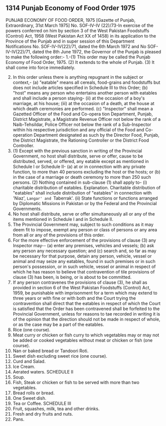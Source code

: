 ## 1314 Punjab Economy of Food Order 1975
 
PUNJAB ECONOMY OF FOOD ORDER, 1975
[Gazette of Punjab, Extraordinary, 31st March 1975]
No. SOF-IV-IV (22)/73-In exercise of the powers conferred on him by section 3 of the West Pakistan Foodstuffs (Control) Act, 1958 (West Pakistan Act XX of 1458) in its application to the Province of the Punjab and in super session of this Department Notifications No. SOF-IV-IV(22)/71, dated the 6th March 1972 and No SOF-IV-IV(22)/71, dated the 8th June 1972, the Governor of the Punjab is pleased to make the following order:-
1.-(1) This order may be called the Punjab Economy of Food Order, 1975.
(2) It extends to the whole of Punjab.
(3) It shall come into force immediately.

2. In this order unless there is anything repugnant in the subject or context,-
   (a) "eatable" means all cereals, food-grains and foodstuffs but does not include articles specified in Schedule III to this Order;
   (b) "host" means any person who entertains another person with eatables and shall include a person staying-
   (ii) at the occasion of a boy's marriage, at his house;
   (iii) at the occasion of a death, at the house at which death ceremonies are performed.
   (c) "Inspector" shall mean a Gazetted Officer of the Food and Co-opera tion Department, Punjab, District Magistrate, a Magistrate Revenue Officer not below the rank of a Naib-Tehsildar, Police Officer not below the rank of a Sub-Inspector within his respective jurisdiction and any official of the Food and Co-operation Department designated as such by the Director Food, Punjab, the District Magistrate, the Rationing Controller or the District Food Controller.
3. (1) Except with the previous sanction in writing of the Provincial Government, no host shall distribute, serve or offer, cause to be distributed, served, or offered, any eatable except as mentioned in Schedule I or Schedule II-
   (a) at or in connection with any private function, to more than 40 persons excluding the host or the hosts; or
   (b) in the case of a marriage or death ceremony to more than 250 such persons.
   (2) Nothing contained in sub-clause (1) shall apply to-
   (i) charitable distribution of eatables.
   Explanation. Charitable distribution of "eatables" shall include distribution of "eatables" in connection with 'Niaz', `Langar' and `Taberrak'.
   (ii) State functions or functions arranged by Diplomatic Missions in Pakistan or by the Federal and the Provincial Governments.
4. No host shall distribute, serve or offer simultaneously all or any of the items mentioned in Schedule I and in Schedule II.
5. The Provincial Government may, subject to such conditions as it may deem fit to impose, exempt any person or class of persons or any area from all or any of the provisions of this order.
6. For the more effective enforcement of the provisions of clause (3) any Inspector may--
   (a) enter any premises, vehicles and vessels;
   (b) ask any person any necessary question; and
   (c) search and, so far as may be necessary for that purpose, detain any person, vehicle, vessel or animal and may seize any eatables, found in such premises or in such person's possession, or in such vehicle, vessel or animal in respect of which he has reason to believe that contravention of tile provisions of clause (3) has been, is being, or is about to be committed.
7. If any person contravenes the provisions of clause (3), he shall as provided in section 6 of the West Pakistan Foodstuffs (Control) Act, 1959, be punishable with imprisonment for a term which may extend to three years or with fine or with both and the Court trying the contravention shall direct that the eatables in respect of which the Court is satisfied that the Order has been contravened shall be forfeited to the Provincial Government, unless for reasons to tae recorded in writing it is of the opinion that the direction should not be made in respect of whole, or as the case may be a part of the eatables.
8. Rice (one course).
9. Meat curry or chicken or fish curry to which vegetables may or may not be added or cooked vegetables without meat or chicken or fish (one course).
10. Nan or baked bread or Tandoori Roti.
11. Sweet dish excluding sweet rice (one course).
12. Curd and Salad.
13. Ice Cream.
14. Aerated waters.
    SCHEDULE II
15. Soup.
16. Fish, Steak or chicken or fish to be served with more than two vegetables.
17. Bread rolls or bread.
18. One Sweet dish.
19. Tea or Coffee.
    SCHEDULE III
20. Fruit, squashes, milk, tea and other drinks.
21. Fresh and dry fruits and nuts.
22. Pans.

